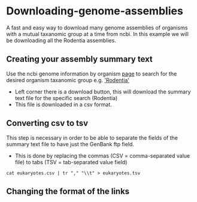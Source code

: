 # Downloading-genome-assemblies
A fast and easy way to download many genome assemblies of organisms with a mutual taxanomic group at a time from ncbi.
In this example we will be downloading all the Rodentia assemblies.

## Creating your assembly summary text
Use the ncbi genome information by organism [page](https://www.ncbi.nlm.nih.gov/genome/browse/#!/overview/) to search for the desired organism taxanomic group e.g. ['Rodentia'](https://www.ncbi.nlm.nih.gov/genome/browse/#!/eukaryotes/rodentia)
- Left corner there is a download button, this will download the summary text file for the specific search (Rodentia)
- This file is downloaded in a csv format.

## Converting csv to tsv
This step is necessary in order to be able to separate the fields of the summary text file to have just the GenBank ftp field. 
- This is done by replacing the commas (CSV = comma-separated value file) to tabs (TSV = tab-separated value field)

```
cat eukaryotes.csv | tr "," "\\t" > eukaryotes.tsv
```

## Changing the format of the links 


